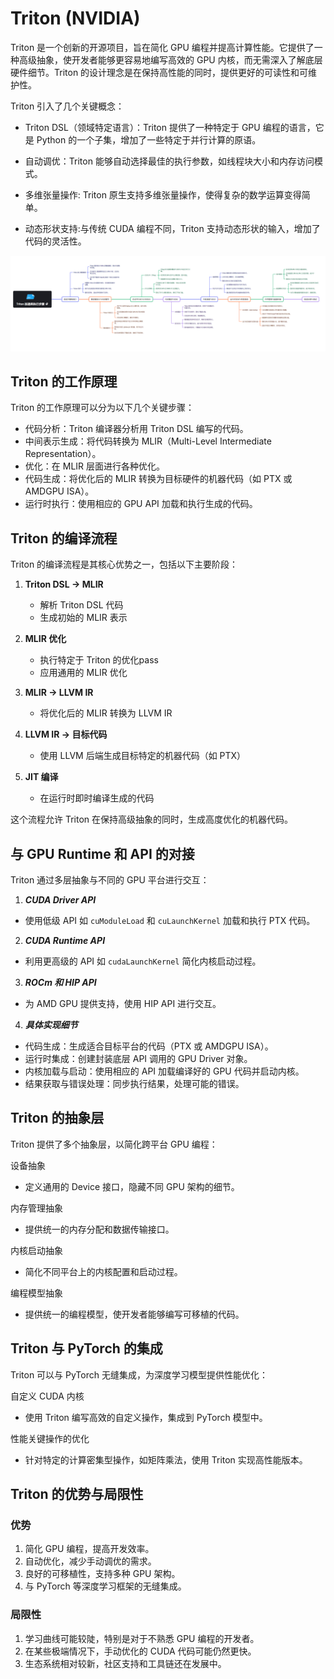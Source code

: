 # Triton (NVIDIA)

Triton 是一个创新的开源项目，旨在简化 GPU 编程并提高计算性能。它提供了一种高级抽象，使开发者能够更容易地编写高效的 GPU 内核，而无需深入了解底层硬件细节。Triton 的设计理念是在保持高性能的同时，提供更好的可读性和可维护性。

Triton 引入了几个关键概念：

- Triton DSL（领域特定语言）：Triton 提供了一种特定于 GPU 编程的语言，它是 Python 的一个子集，增加了一些特定于并行计算的原语。

- 自动调优：Triton 能够自动选择最佳的执行参数，如线程块大小和内存访问模式。

- 多维张量操作: Triton 原生支持多维张量操作，使得复杂的数学运算变得简单。

- 动态形状支持:与传统 CUDA 编程不同，Triton 支持动态形状的输入，增加了代码的灵活性。


![alt text](../../img/1331726123229_.pic.jpg)

## Triton 的工作原理

Triton 的工作原理可以分为以下几个关键步骤：
 - 代码分析：Triton 编译器分析用 Triton DSL 编写的代码。
 - 中间表示生成：将代码转换为 MLIR（Multi-Level Intermediate Representation）。
 - 优化：在 MLIR 层面进行各种优化。
 - 代码生成：将优化后的 MLIR 转换为目标硬件的机器代码（如 PTX 或 AMDGPU ISA）。
 - 运行时执行：使用相应的 GPU API 加载和执行生成的代码。

## Triton 的编译流程

Triton 的编译流程是其核心优势之一，包括以下主要阶段：

1. **Triton DSL → MLIR**
   - 解析 Triton DSL 代码
   - 生成初始的 MLIR 表示

2. **MLIR 优化**
   - 执行特定于 Triton 的优化pass
   - 应用通用的 MLIR 优化

3. **MLIR → LLVM IR**
   - 将优化后的 MLIR 转换为 LLVM IR

4. **LLVM IR → 目标代码**
   - 使用 LLVM 后端生成目标特定的机器代码（如 PTX）

5. **JIT 编译**
   - 在运行时即时编译生成的代码

这个流程允许 Triton 在保持高级抽象的同时，生成高度优化的机器代码。

## 与 GPU Runtime 和 API 的对接

Triton 通过多层抽象与不同的 GPU 平台进行交互：

1. ***CUDA Driver API***
- 使用低级 API 如 `cuModuleLoad` 和 `cuLaunchKernel` 加载和执行 PTX 代码。

2. ***CUDA Runtime API***
- 利用更高级的 API 如 `cudaLaunchKernel` 简化内核启动过程。

3. ***ROCm 和 HIP API***
- 为 AMD GPU 提供支持，使用 HIP API 进行交互。

4. ***具体实现细节***
- 代码生成：生成适合目标平台的代码（PTX 或 AMDGPU ISA）。
- 运行时集成：创建封装底层 API 调用的 GPU Driver 对象。
- 内核加载与启动：使用相应的 API 加载编译好的 GPU 代码并启动内核。
- 结果获取与错误处理：同步执行结果，处理可能的错误。

## Triton 的抽象层

Triton 提供了多个抽象层，以简化跨平台 GPU 编程：

设备抽象
- 定义通用的 Device 接口，隐藏不同 GPU 架构的细节。

内存管理抽象
- 提供统一的内存分配和数据传输接口。

内核启动抽象
- 简化不同平台上的内核配置和启动过程。

编程模型抽象
- 提供统一的编程模型，使开发者能够编写可移植的代码。

## Triton 与 PyTorch 的集成

Triton 可以与 PyTorch 无缝集成，为深度学习模型提供性能优化：

自定义 CUDA 内核
- 使用 Triton 编写高效的自定义操作，集成到 PyTorch 模型中。

性能关键操作的优化
- 针对特定的计算密集型操作，如矩阵乘法，使用 Triton 实现高性能版本。

## Triton 的优势与局限性

### 优势
1. 简化 GPU 编程，提高开发效率。
2. 自动优化，减少手动调优的需求。
3. 良好的可移植性，支持多种 GPU 架构。
4. 与 PyTorch 等深度学习框架的无缝集成。

### 局限性
1. 学习曲线可能较陡，特别是对于不熟悉 GPU 编程的开发者。
2. 在某些极端情况下，手动优化的 CUDA 代码可能仍然更快。
3. 生态系统相对较新，社区支持和工具链还在发展中。